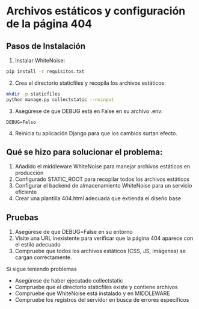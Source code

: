 # Archivos estáticos y configuración de la página 404

## Pasos de Instalación

1. Instalar WhiteNoise:
```bash
pip install -r requisitos.txt
```

2. Crea el directorio staticfiles y recopila los archivos estáticos:
```bash
mkdir -p staticfiles
python manage.py collectstatic --noinput
```

3. Asegúrese de que DEBUG está en False en su archivo .env:
```
DEBUG=Falso
```

4. Reinicia tu aplicación Django para que los cambios surtan efecto.

## Qué se hizo para solucionar el problema:

1. Añadido el middleware WhiteNoise para manejar archivos estáticos en producción
2. Configurado STATIC_ROOT para recopilar todos los archivos estáticos
3. Configurar el backend de almacenamiento WhiteNoise para un servicio eficiente
4. Crear una plantilla 404.html adecuada que extienda el diseño base

## Pruebas

1. Asegúrese de que DEBUG=False en su entorno
2. Visite una URL inexistente para verificar que la página 404 aparece con el estilo adecuado
3. Compruebe que todos los archivos estáticos (CSS, JS, imágenes) se cargan correctamente.

Si sigue teniendo problemas
- Asegúrese de haber ejecutado collectstatic
- Compruebe que el directorio staticfiles existe y contiene archivos
- Compruebe que WhiteNoise está instalado y en MIDDLEWARE
- Compruebe los registros del servidor en busca de errores específicos